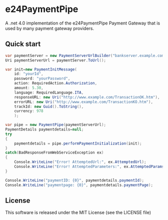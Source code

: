 e24PaymentPipe
==============

A .net 4.0 implementation of the e24PaymentPipe Payment Gateway that is used by many payment gateway providers.

Quick start
------------
```c#
var paymentServer = new PaymentServerUrlBuilder("bankserver.example.com","/context", UseSSL.on, 443);
Uri paymentServerUrl = paymentServer.ToUrl();

var init=new PaymentInitMessage(
    id: "yourId",
    password: "yourPassword",
    action: RequiredAction.Authorization,
    amount: 5.30,
    language: RequiredLanguage.ITA,
    responseURL: new Uri("http://www.example.com/TransactionOK.htm"),
    errorURL: new Uri("http://www.example.com/TransactionKO.htm"),
    trackId: new Guid().ToString(),
    currency: 978     
    );

var pipe = new PaymentPipe(paymentServerUrl);
PaymentDetails paymentdetails=null;
try 
{
    paymentdetails = pipe.performPaymentInitialization(init);
}
catch(BadResponseFromWebServiceException ex)
{
    Console.WriteLine("Error! AttemptedUrl:", ex.AttemptedUrl);
    Console.WriteLine("Error! AttemptedParameters:", ex.AttemptedParams);				
}

Console.WriteLine("paymentID: {0}", paymentdetails.paymentId);
Console.WriteLine("paymentpage: {0}", paymentdetails.paymentPage);
```

License
-------
This software is released under the MIT License (see the LICENSE file)